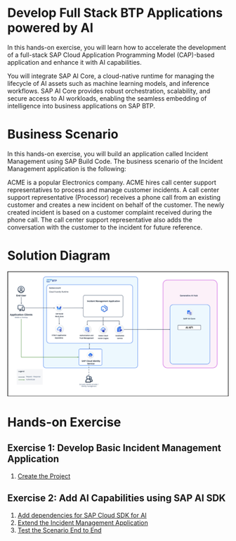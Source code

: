 # Develop Full Stack BTP Applications powered by AI

In this hands-on exercise, you will learn how to accelerate the development of a full-stack SAP Cloud Application Programming Model (CAP)-based application and enhance it with AI capabilities.

You will integrate SAP AI Core, a cloud-native runtime for managing the lifecycle of AI assets such as machine learning models, and inference workflows. SAP AI Core provides robust orchestration, scalability, and secure access to AI workloads, enabling the seamless embedding of intelligence into business applications on SAP BTP.

# Business Scenario

In this hands-on exercise, you will build an application called Incident Management using SAP Build Code. The business scenario of the Incident Management application is the following:

ACME is a popular Electronics company. ACME hires call center support representatives to process and manage customer incidents. A call center support representative (Processor) receives a phone call from an existing customer and creates a new incident on behalf of the customer. The newly created incident is based on a customer complaint received during the phone call. The call center support representative also adds the conversation with the customer to the incident for future reference.

# Solution Diagram

![Solution Diagram](./images/solution-diagram-ai.png)

# Hands-on Exercise

## Exercise 1: Develop Basic Incident Management Application

1. [Create the Project](./document/create-full-stack-project.md)

## Exercise 2: Add AI Capabilities using SAP AI SDK

1. [Add dependencies for SAP Cloud SDK for AI ](./document/prerequisites.md)
2. [Extend the Incident Management Application](./document/extend-service.md)
3. [Test the Scenario End to End](./document/e2e-testing.md)


